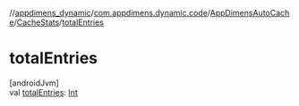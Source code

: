 //[appdimens_dynamic](../../../../README.md)/[com.appdimens.dynamic.code](../../README.md)/[AppDimensAutoCache](../README.md)/[CacheStats](README.md)/[totalEntries](total-entries.md)

# totalEntries

[androidJvm]\
val [totalEntries](total-entries.md): [Int](https://kotlinlang.org/api/core/kotlin-stdlib/kotlin/-int/index.html)